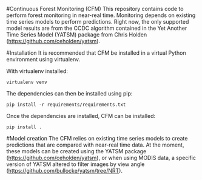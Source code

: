 #Continuous Forest Monitoring (CFM)
This repository contains code to perform forest monitoring in near-real time. Monitoring depends on existing time series models to perform predictions. Right now, the only supported model results are from the CCDC algorithm contained in the Yet Another Time Series Model (YATSM) package from Chris Holden (https://github.com/ceholden/yatsm). 

#Installation
It is recommended that CFM be installed in a virtual Python environment using virtualenv. 

With virtualenv installed:

```
virtualenv venv
```

The dependencies can then be installed using pip:

```
pip install -r requirements/requirements.txt
```

Once the dependencies are installed, CFM can be installed:

```
pip install .
``` 

#Model creation
The CFM relies on existing time series models to create predictions that are compared with near-real time data. At the moment, these models can be created using the YATSM package (https://github.com/ceholden/yatsm), or when using MODIS data, a specific version of YATSM altered to filter images by view angle (https://github.com/bullocke/yatsm/tree/NRT). 

